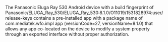 The Panasonic Eluga Ray 530 Android device with a build fingerprint of Panasonic/ELUGA_Ray_530/ELUGA_Ray_530:8.1.0/O11019/1531828974:user/release-keys contains a pre-installed app with a package name of com.mediatek.wfo.impl app (versionCode=27, versionName=8.1.0) that allows any app co-located on the device to modify a system property through an exported interface without proper authorization.